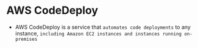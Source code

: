 # AWS CodeDeploy

- AWS CodeDeploy is a service that `automates code deployments` to any instance, `including Amazon EC2 instances and instances running on-premises`
